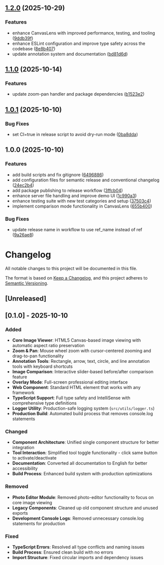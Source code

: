 ## [1.2.0](https://github.com/koniz-dev/canvaslens/compare/v1.1.0...v1.2.0) (2025-10-29)

### Features

* enhance CanvasLens with improved performance, testing, and tooling ([9ddb39f](https://github.com/koniz-dev/canvaslens/commit/9ddb39f13f5ecb2115ed50f0f56b4f3a0c9faeac))
* enhance ESLint configuration and improve type safety across the codebase ([8e8b407](https://github.com/koniz-dev/canvaslens/commit/8e8b4078c8fe8d90e004c23a144eb5011d958d58))
* update annotation system and documentation ([bd81d6d](https://github.com/koniz-dev/canvaslens/commit/bd81d6d90d9c09a483f060866d72478f687b554f))

## [1.1.0](https://github.com/koniz-dev/canvaslens/compare/v1.0.1...v1.1.0) (2025-10-14)

### Features

* update zoom-pan handler and package dependencies ([b1523e2](https://github.com/koniz-dev/canvaslens/commit/b1523e251d5ad3dd30ec9cd2b84a8b85bb044c8a))

## [1.0.1](https://github.com/koniz-dev/canvaslens/compare/v1.0.0...v1.0.1) (2025-10-10)

### Bug Fixes

* set CI=true in release script to avoid dry-run mode ([0ba8dda](https://github.com/koniz-dev/canvaslens/commit/0ba8ddab4c0ddcc3b2615ce90b29ce432535b8c2))

## 1.0.0 (2025-10-10)

### Features

* add build scripts and fix gitignore ([6496886](https://github.com/koniz-dev/canvaslens/commit/6496886a583cb1a0e2a91450e4d192a5edb20112))
* add configuration files for semantic release and conventional changelog ([24ec2b4](https://github.com/koniz-dev/canvaslens/commit/24ec2b4b512b99483948b1c203c01ed9d48d792c))
* add package publishing to release workflow ([3ffcb04](https://github.com/koniz-dev/canvaslens/commit/3ffcb0400aabdb95a2909b191689366f7c4ea293))
* enhance server file handling and improve demo UI ([1c990a3](https://github.com/koniz-dev/canvaslens/commit/1c990a3dd907591baca6238e0e2927ad686e0738))
* enhance testing suite with new test categories and setup ([37503c4](https://github.com/koniz-dev/canvaslens/commit/37503c48f31deb590335838fd4705acd99ac8e24))
* implement comparison mode functionality in CanvasLens ([655b400](https://github.com/koniz-dev/canvaslens/commit/655b40064dc4c3d8519fe2eb561bcfb789bf17ae))

### Bug Fixes

* update release name in workflow to use ref_name instead of ref ([9a26ae8](https://github.com/koniz-dev/canvaslens/commit/9a26ae835a34517eff6fbcf511091e36dd643a6d))

# Changelog

All notable changes to this project will be documented in this file.

The format is based on [Keep a Changelog](https://keepachangelog.com/en/1.0.0/),
and this project adheres to [Semantic Versioning](https://semver.org/spec/v2.0.0.html).

## [Unreleased]

## [0.1.0] - 2025-10-10

### Added
- **Core Image Viewer**: HTML5 Canvas-based image viewing with automatic aspect ratio preservation
- **Zoom & Pan**: Mouse wheel zoom with cursor-centered zooming and drag-to-pan functionality
- **Annotation Tools**: Rectangle, arrow, text, circle, and line annotation tools with keyboard shortcuts
- **Image Comparison**: Interactive slider-based before/after comparison feature
- **Overlay Mode**: Full-screen professional editing interface
- **Web Component**: Standard HTML element that works with any framework
- **TypeScript Support**: Full type safety and IntelliSense with comprehensive type definitions
- **Logger Utility**: Production-safe logging system (`src/utils/logger.ts`)
- **Production Build**: Automated build process that removes console.log statements

### Changed
- **Component Architecture**: Unified single component structure for better integration
- **Tool Interaction**: Simplified tool toggle functionality - click same button to activate/deactivate
- **Documentation**: Converted all documentation to English for better accessibility
- **Build Process**: Enhanced build system with production optimizations

### Removed
- **Photo Editor Module**: Removed photo-editor functionality to focus on core image viewing
- **Legacy Components**: Cleaned up old component structure and unused exports
- **Development Console Logs**: Removed unnecessary console.log statements for production

### Fixed
- **TypeScript Errors**: Resolved all type conflicts and naming issues
- **Build Process**: Ensured clean build with no errors
- **Import Structure**: Fixed circular imports and dependency issues
